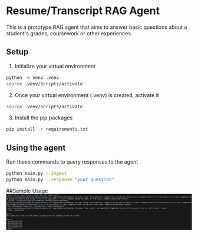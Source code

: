 # Resume/Transcript RAG Agent
This is a prototype RAG agent that aims to answer basic questions about a student's
grades, coursework or other experiences.

## Setup
1. Initialize your virtual environment 

```bash
python -m venv .venv
source .venv/Scripts/activate
```

2. Once your virtual environment (.venv) is created, activate it
```bash
source .venv/Scripts/activate 
```

3. Install the pip packages
```bash
pip install -r requirements.txt
```

## Using the agent
Run these commands to query responses to the agent
```bash
python main.py --ingest
python main.py --response "your question"
```

##Sample Usage
![alt text](image.png)